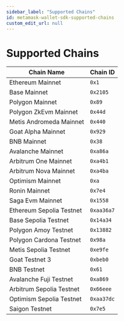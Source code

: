 ```yaml
---
sidebar_label: "Supported Chains"
id: metamask-wallet-sdk-supported-chains
custom_edit_url: null
---
```


# Supported Chains

| Chain Name               | Chain ID   |
| ------------------------ | ---------- |
| Ethereum Mainnet         | `0x1`      |
| Base Mainnet             | `0x2105`   |
| Polygon Mainnet          | `0x89`     |
| Polygon ZkEvm Mainnet    | `0x44d`    |
| Metis Andromeda Mainnet  | `0x440`    |
| Goat Alpha Mainnet       | `0x929`    |
| BNB Mainnet              | `0x38`     |
| Avalanche Mainnet        | `0xa86a`   |
| Arbitrum One Mainnet     | `0xa4b1`   |
| Arbitrum Nova Mainnet    | `0xa4ba`   |
| Optimism Mainnet         | `0xa`      |
| Ronin Mainnet            | `0x7e4`    |
| Saga Evm Mainnet         | `0x1558`   |
| Ethereum Sepolia Testnet | `0xaa36a7` |
| Base Sepolia Testnet     | `0x14a34`  |
| Polygon Amoy Testnet     | `0x13882`  |
| Polygon Cardona Testnet  | `0x98a`    |
| Metis Sepolia Testnet    | `0xe9fe`   |
| Goat Testnet 3           | `0xbeb0`   |
| BNB Testnet              | `0x61`     |
| Avalanche Fuji Testnet   | `0xa869`   |
| Arbitrum Sepolia Testnet | `0x66eee`  |
| Optimism Sepolia Testnet | `0xaa37dc` |
| Saigon Testnet           | `0x7e5`    |
